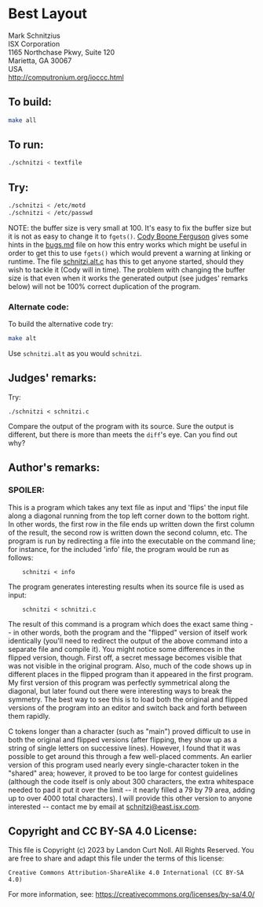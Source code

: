 # Best Layout

Mark Schnitzius  
ISX Corporation  
1165 Northchase Pkwy, Suite 120  
Marietta, GA 30067  
USA  
<http://computronium.org/ioccc.html>


## To build:

```sh
make all
```

## To run:

```sh
./schnitzi < textfile
```

## Try:

```sh
./schnitzi < /etc/motd
./schnitzi < /etc/passwd
```

NOTE: the buffer size is very small at 100. It's easy to fix the buffer size but
it is not as easy to change it to `fgets()`. [Cody Boone
Ferguson](/winners.html#Cody_Boone_Ferguson) gives some hints in the
[bugs.md](/bugs.md) file on how this entry works which might be useful in order
to get this to use `fgets()` which would prevent a warning at linking or
runtime. The file [schnitzi.alt.c](schnitzi.alt.c) has this to get anyone
started, should they wish to tackle it (Cody will in time). The problem with
changing the buffer size is that even when it works the generated output (see
judges' remarks below) will not be 100% correct duplication of the program.

### Alternate code:

To build the alternative code try:

```sh
make alt
```

Use `schnitzi.alt` as you would `schnitzi`.


## Judges' remarks:


Try:

	./schnitzi < schnitzi.c

Compare the output of the program with its source.  Sure the output
is different, but there is more than meets the `diff`'s eye.  Can you
find out why?

## Author's remarks:

### SPOILER:

This is a program which takes any text file as input and 'flips'
the input file along a diagonal running from the top left corner
down to the bottom right.  In other words, the first row in the
file ends up written down the first column of the result, the
second row is written down the second column, etc. The program
is run by redirecting a file into the executable on the command
line; for instance, for the included 'info' file, the program
would be run as follows:

    	schnitzi < info
    
The program generates interesting results when its source file is
used as input:
    
    	schnitzi < schnitzi.c
    
The result of this command is a program which does the exact same
thing -- in other words, both the program and the "flipped"
version of itself work identically (you'll need to redirect the
output of the above command into a separate file and compile it).
You might notice some differences in the flipped version, though.
First off, a secret message becomes visible that was not visible
in the original program.  Also, much of the code shows up in 
different places in the flipped program than it appeared in the
first program.  My first version of this program was perfectly 
symmetrical along the diagonal, but later found out there were
interesting ways to break the symmetry.  The best way to see this 
is to load both the original and flipped versions of the program
into an editor and switch back and forth between them rapidly.

C tokens longer than a character (such as "main") proved difficult
to use in both the original and flipped versions (after flipping,
they show up as a string of single letters on successive lines).
However, I found that it was possible to get around this through
a few well-placed comments.  An earlier version of this program
used nearly every single-character token in the "shared" area;
however, it proved to be too large for contest guidelines (although
the code itself is only about 300 characters, the extra whitespace
needed to pad it put it over the limit -- it nearly filled a 79 by
79 area, adding up to over 4000 total characters).  I will provide
this other version to anyone interested -- contact me by email
at schnitzi@east.isx.com.

## Copyright and CC BY-SA 4.0 License:

This file is Copyright (c) 2023 by Landon Curt Noll.  All Rights Reserved.
You are free to share and adapt this file under the terms of this license:

    Creative Commons Attribution-ShareAlike 4.0 International (CC BY-SA 4.0)

For more information, see: https://creativecommons.org/licenses/by-sa/4.0/
